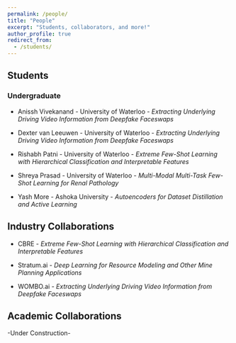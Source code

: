 ```yaml
---
permalink: /people/
title: "People"
excerpt: "Students, collaborators, and more!"
author_profile: true
redirect_from: 
  - /students/
---
```



## Students 

### Undergraduate

- Anissh Vivekanand - University of Waterloo - _Extracting Underlying Driving Video Information from Deepfake Faceswaps_

- Dexter van Leeuwen - University of Waterloo - _Extracting Underlying Driving Video Information from Deepfake Faceswaps_

- Rishabh Patni - University of Waterloo - _Extreme Few-Shot Learning with Hierarchical Classification and Interpretable Features_

- Shreya Prasad - University of Waterloo - _Multi-Modal Multi-Task Few-Shot Learning for Renal Pathology_

- Yash More - Ashoka University - _Autoencoders for Dataset Distillation and Active Learning_


## Industry Collaborations

- CBRE - _Extreme Few-Shot Learning with Hierarchical Classification and Interpretable Features_

- Stratum.ai - _Deep Learning for Resource Modeling and Other Mine Planning Applications_

- WOMBO.ai - _Extracting Underlying Driving Video Information from Deepfake Faceswaps_


## Academic Collaborations

-Under Construction-
